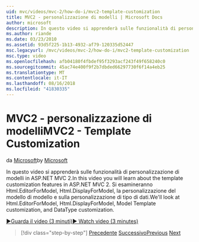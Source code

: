 ```yaml
---
uid: mvc/videos/mvc-2/how-do-i/mvc2-template-customization
title: MVC2 - personalizzazione di modelli | Microsoft Docs
author: microsoft
description: In questo video si apprenderà sulle funzionalità di personalizzazione di modelli in ASP.NET MVC 2. Si esamineranno Html.EditorForModel, Html.DisplayForModel, modello Templ...
ms.author: riande
ms.date: 03/23/2010
ms.assetid: 93d5f225-1b13-4932-af79-120335d52447
msc.legacyurl: /mvc/videos/mvc-2/how-do-i/mvc2-template-customization
msc.type: video
ms.openlocfilehash: afb04180f4fbdef95f3293acf243f49f658240c0
ms.sourcegitcommit: 45ac74e400f9f2b7dbded66297730f6f14a4eb25
ms.translationtype: MT
ms.contentlocale: it-IT
ms.lasthandoff: 08/16/2018
ms.locfileid: "41830335"
---
```

<a name="mvc2---template-customization"></a><span data-ttu-id="1efee-104">MVC2 - personalizzazione di modelli</span><span class="sxs-lookup"><span data-stu-id="1efee-104">MVC2 - Template Customization</span></span>
====================
<span data-ttu-id="1efee-105">da [Microsoft](https://github.com/microsoft)</span><span class="sxs-lookup"><span data-stu-id="1efee-105">by [Microsoft](https://github.com/microsoft)</span></span>

<span data-ttu-id="1efee-106">In questo video si apprenderà sulle funzionalità di personalizzazione di modelli in ASP.NET MVC 2.</span><span class="sxs-lookup"><span data-stu-id="1efee-106">In this video you will learn about the template customization features in ASP.NET MVC 2.</span></span> <span data-ttu-id="1efee-107">Si esamineranno Html.EditorForModel, Html.DisplayForModel, la personalizzazione del modello di modello e sulla personalizzazione di tipo di dati.</span><span class="sxs-lookup"><span data-stu-id="1efee-107">We'll look at Html.EditorForModel, Html.DisplayForModel, Model Template customization, and DataType customization.</span></span>

[<span data-ttu-id="1efee-108">&#9654;Guarda il video (3 minuti)</span><span class="sxs-lookup"><span data-stu-id="1efee-108">&#9654; Watch video (3 minutes)</span></span>](https://channel9.msdn.com/Blogs/ASP-NET-Site-Videos/mvc2-template-customization)

> [!div class="step-by-step"]
> <span data-ttu-id="1efee-109">[Precedente](mvc2-model-validation.md)
> [Successivo](aspnet-mvc-2-areas.md)</span><span class="sxs-lookup"><span data-stu-id="1efee-109">[Previous](mvc2-model-validation.md)
[Next](aspnet-mvc-2-areas.md)</span></span>
